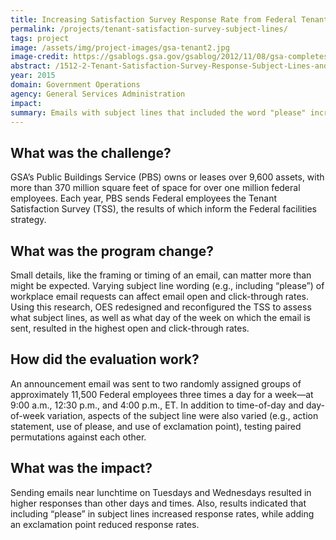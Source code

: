 ```yaml
---
title: Increasing Satisfaction Survey Response Rate from Federal Tenants - Subject Lines and Day of Week
permalink: /projects/tenant-satisfaction-survey-subject-lines/
tags: project
image: /assets/img/project-images/gsa-tenant2.jpg
image-credit: https://gsablogs.gsa.gov/gsablog/2012/11/08/gsa-completes-restoration-of-hipolito-federal-building/
abstract: /1512-2-Tenant-Satisfaction-Survey-Response-Subject-Lines-and-Day-of-Week.pdf
year: 2015
domain: Government Operations
agency: General Services Administration
impact:
summary: Emails with subject lines that included the word "please" increased Federal employees responses to a workplace survey.
---
```

## What was the challenge?

GSA’s Public Buildings Service (PBS) owns or leases over 9,600 assets, with more than 370 million square feet of space for over one million federal employees. Each year, PBS sends Federal employees the Tenant Satisfaction Survey (TSS), the results of which inform the Federal facilities strategy.

## What was the program change?

Small details, like the framing or timing of an email, can matter more than might be expected. Varying subject line wording (e.g., including “please”) of workplace email requests can affect email open and click-through rates. Using this research, OES redesigned and reconfigured the TSS to assess what subject lines, as well as what day of the week on which the email is sent, resulted in the highest open and click-through rates.

## How did the evaluation work?

An announcement email was sent to two randomly assigned groups of approximately 11,500 Federal employees three times a day for a week—at 9:00 a.m., 12:30 p.m., and 4:00 p.m., ET. In addition to time-of-day and day-of-week variation, aspects of the subject line were also varied (e.g., action statement, use of please, and use of exclamation point), testing paired permutations against each other.

## What was the impact?

Sending emails near lunchtime on Tuesdays and Wednesdays resulted in higher responses than other days and times. Also, results indicated that including “please” in subject lines increased response rates, while adding an exclamation point reduced response rates.
